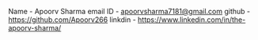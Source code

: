 Name - Apoorv Sharma
email ID - apoorvsharma7181@gmail.com
github - https://github.com/Apoorv266
linkdin - https://www.linkedin.com/in/the-apoorv-sharma/
